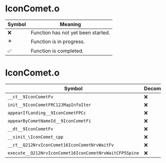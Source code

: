 # IconComet.o
| Symbol | Meaning 
| ------------- | ------------- 
| :x: | Function has not yet been started. 
| :eight_pointed_black_star: | Function is in progress. 
| :white_check_mark: | Function is completed. 


# IconComet.o
| Symbol | Decompiled? |
| ------------- | ------------- |
| `__ct__9IconCometFv` | :x: |
| `init__9IconCometFRC12JMapInfoIter` | :x: |
| `appearIfLanding__9IconCometFPCc` | :x: |
| `appearByCometNameId__9IconCometFi` | :x: |
| `__dt__9IconCometFv` | :x: |
| `__sinit_\IconComet_cpp` | :x: |
| `__ct__Q212NrvIconComet16IconCometNrvWaitFv` | :x: |
| `execute__Q212NrvIconComet16IconCometNrvWaitCFP5Spine` | :x: |
